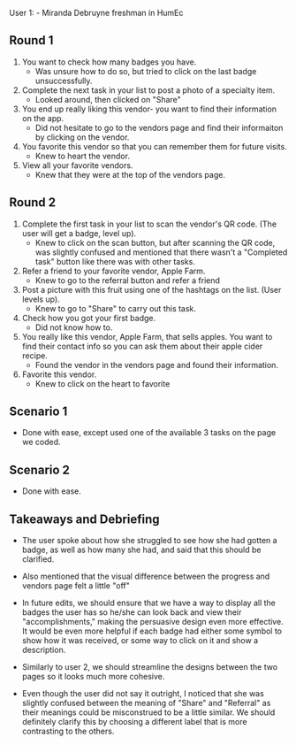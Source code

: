 User 1: - Miranda Debruyne freshman in HumEc

## Round 1

1. You want to check how many badges you have.
    - Was unsure how to do so, but tried to click on the last badge unsuccessfully.
2. Complete the next task in your list to post a photo of a specialty item.
    - Looked around, then clicked on "Share"
3. You end up really liking this vendor- you want to find their information on the app.
    - Did not hesitate to go to the vendors page and find their informaiton by clicking on the vendor.
4. You favorite this vendor so that you can remember them for future visits.
    - Knew to heart the vendor.
5. View all your favorite vendors.
    - Knew that they were at the top of the vendors page. 

## Round 2

1. Complete the first task in your list to scan the vendor's QR code. (The user will get a badge, level up). 
    - Knew to click on the scan button, but after scanning the QR code, was slightly confused and mentioned that there wasn't a "Completed task" button like there was with other tasks.
2. Refer a friend to your favorite vendor, Apple Farm.
    - Knew to go to the referral button and refer a friend
3. Post a picture with this fruit using one of the hashtags on the list. (User levels up).
    - Knew to go to "Share" to carry out this task.
4. Check how you got your first badge.
    - Did not know how to.
5. You really like this vendor, Apple Farm, that sells apples. You want to find their contact info so you can ask them about their apple cider recipe.
    - Found the vendor in the vendors page and found their information.
6. Favorite this vendor. 
    - Knew to click on the heart to favorite

## Scenario 1
- Done with ease, except used one of the available 3 tasks on the page we coded.

## Scenario 2
- Done with ease.

## Takeaways and Debriefing
- The user spoke about how she struggled to see how she had gotten a badge, as well as how many she had, and said that this should be clarified.
- Also mentioned that the visual difference between the progress and vendors page felt a little "off"

- In future edits, we should ensure that we have a way to display all the badges the user has so he/she can look back and view their "accomplishments," making the persuasive design even more effective. It would be even more helpful if each badge had either some symbol to show how it was received, or some way to click on it and show a description.
- Similarly to user 2, we should streamline the designs between the two pages so it looks much more cohesive.
- Even though the user did not say it outright, I noticed that she was slightly confused between the meaning of "Share" and "Referral" as their meanings could  be misconstrued to be a little similar. We should definitely clarify this by choosing a different label that is more contrasting to the others. 

